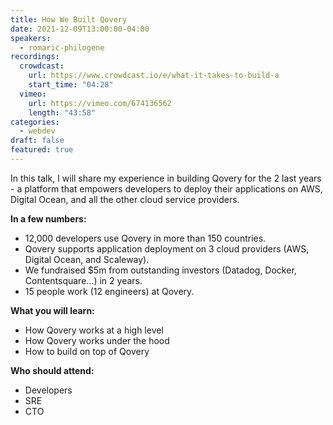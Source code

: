 ```yaml
---
title: How We Built Qovery
date: 2021-12-09T13:00:00-04:00
speakers:
  - romaric-philogene
recordings:
  crowdcast:
    url: https://www.crowdcast.io/e/what-it-takes-to-build-a
    start_time: "04:28"
  vimeo:
    url: https://vimeo.com/674136562
    length: "43:58"
categories:
  - webdev
draft: false
featured: true
---
```


In this talk, I will share my experience in building Qovery for the 2 last years - a platform that empowers developers to deploy their applications on AWS, Digital Ocean, and all the other cloud service providers.

**In a few numbers:**

- 12,000 developers use Qovery in more than 150 countries.
- Qovery supports application deployment on 3 cloud providers (AWS, Digital Ocean, and Scaleway).
- We fundraised $5m from outstanding investors (Datadog, Docker, Contentsquare...) in 2 years.
- 15 people work (12 engineers) at Qovery.

**What you will learn:**

- How Qovery works at a high level
- How Qovery works under the hood
- How to build on top of Qovery

**Who should attend:**

- Developers
- SRE
- CTO
